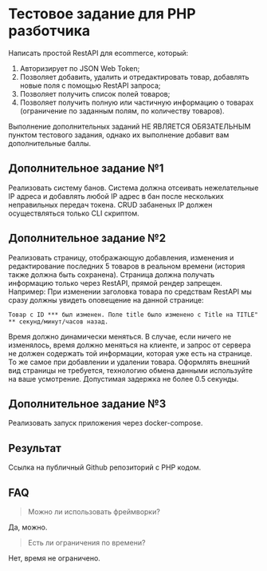 Тестовое задание для PHP разботчика
===
Написать простой RestAPI для ecommerce, который:
1. Авторизирует по JSON Web Token;  
2. Позволяет добавить, удалить и отредактировать товар, добавлять новые поля с помощью RestAPI запроса;
3. Позволяет получить список полей товаров;
4. Позволяет получить полную или частичную информацию о товарах (ограничение по заданным полям, по количеству товаров).

Выполнение дополнительных заданий НЕ ЯВЛЯЕТСЯ ОБЯЗАТЕЛЬНЫМ пунктом тестового задания, однако их выполнение добавит вам дополнительные баллы. 

Дополнительное задание №1
---
Реализовать систему банов. Система должна отсеивать нежелательные IP адреса и добавлять любой IP адрес в бан после нескольких неправильных передач токена. CRUD забаненых IP должен осуществляться только CLI скриптом. 

Дополнительное задание №2
---
Реализовать страницу, отображающую добавления, изменения и редактирование последних 5 товаров в реальном времени (история также должна быть сохранена). Страница должна получать информацию только через RestAPI, прямой рендер запрещен. 
Например: При изменении заголовка товара по средствам RestAPI мы сразу должны увидеть оповещение на данной странице: 
```
Товар с ID *** был изменен. Поле title было изменено с Title на TITLE" ** секунд/минут/часов назад. 
```
Время должно динамически меняться. В случае, если ничего не изменялось, время должно меняться на клиенте, и запрос от сервера не должен содержать той информации, которая уже есть на странице. То же самое при добавлении и удалении товара. Оформлять внешний вид страницы не требуется, технологию обмена данными используйте на ваше усмотрение. Допустимая задержка не более 0.5 секунды.

Дополнительное задание №3
---
Реализовать запуск приложения через docker-compose.


Результат
---
Ссылка на публичный Github репозиторий с PHP кодом.

FAQ
---
> Можно ли использовать фреймворки?

Да, можно.

> Есть ли ограничения по времени?

Нет, время не ограничено.
